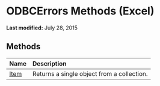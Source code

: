 
# ODBCErrors Methods (Excel)

 **Last modified:** July 28, 2015


## Methods



|**Name**|**Description**|
|:-----|:-----|
| [Item](694a0e7e-f6c0-8721-792b-8e82e6a8e5c1.md)|Returns a single object from a collection.|
